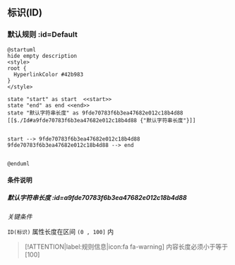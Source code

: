 ## 标识(ID) <!-- {docsify-ignore-all} -->

   

### 默认规则 :id=Default

```plantuml
@startuml
hide empty description
<style>
root {
  HyperlinkColor #42b983
}
</style>

state "start" as start  <<start>>
state "end" as end <<end>>
state "默认字符串长度" as 9fde70783f6b3ea47682e012c18b4d88 [[$./Id#a9fde70783f6b3ea47682e012c18b4d88 {"默认字符串长度"}]]


start --> 9fde70783f6b3ea47682e012c18b4d88 
9fde70783f6b3ea47682e012c18b4d88 --> end 


@enduml
```

#### 条件说明

##### 默认字符串长度 :id=a9fde70783f6b3ea47682e012c18b4d88


*关键条件*


`ID(标识)` 属性长度在区间 `(0 , 100]` 内

> [!ATTENTION|label:规则信息|icon:fa fa-warning]
> 内容长度必须小于等于[100]







